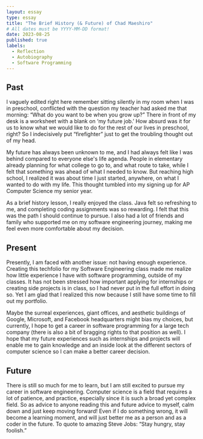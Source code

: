 ```yaml
---
layout: essay
type: essay
title: "The Brief History (& Future) of Chad Maeshiro"
# All dates must be YYYY-MM-DD format!
date: 2023-08-25
published: true
labels:
  - Reflection
  - Autobiography
  - Software Programming
---
```



## Past
I vaguely edited right here remember sitting silently in my room when I was in preschool, conflicted with the question my teacher had asked me that morning: “What do you want to be when you grow up?” There in front of my desk is a worksheet with a blank on ‘my future job.’ How absurd was it for us to know what we would like to do for the rest of our lives in preschool, right? So I indecisively put “firefighter” just to get the troubling thought out of my head.

My future has always been unknown to me, and I had always felt like I was behind compared to everyone else's life agenda. People in elementary already planning for what college to go to, and what route to take, while I felt that something was ahead of what I needed to know. But reaching high school, I realized it was about time I just started, anywhere, on what I wanted to do with my life. This thought tumbled into my signing up for AP Computer Science my senior year. 

As a brief history lesson, I really enjoyed the class. Java felt so refreshing to me, and completing coding assignments was so rewarding. I felt that this was the path I should continue to pursue. I also had a lot of friends and family who supported me on my software engineering journey, making me feel even more comfortable about my decision.



## Present

Presently, I am faced with another issue: not having enough experience. Creating this techfolio for my Software Engineering class made me realize how little experience I have with software programming, outside of my classes. It has not been stressed how important applying for internships or creating side projects is in class, so I had never put in the full effort in doing so. Yet I am glad that I realized this now because I still have some time to fill out my portfolio.

Maybe the surreal experiences, giant offices, and aesthetic buildings of Google, Microsoft, and Facebook headquarters might bias my choices, but currently, I hope to get a career in software programming for a large tech company (there is also a bit of bragging rights to that position as well). I hope that my future experiences such as internships and projects will enable me to gain knowledge and an inside look at the different sectors of computer science so I can make a better career decision.

## Future

There is still so much for me to learn, but I am still excited to pursue my career in software engineering. Computer science is a field that requires a lot of patience, and practice, especially since it is such a broad yet complex field. So as advice to anyone reading this and future advice to myself, calm down and just keep moving forward! Even if I do something wrong, it will become a learning moment, and will just better me as a person and as a coder in the future. To quote to amazing Steve Jobs: “Stay hungry, stay foolish.”



